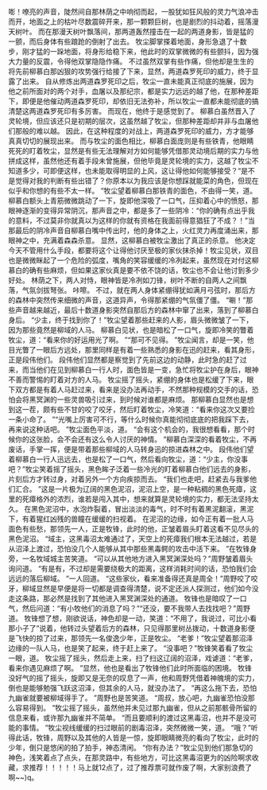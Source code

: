 嘭！嘹亮的声音，陡然间自那林荫之中响彻而起，一股犹如狂风般的灵力气浪冲击而开，地面之上的枯叶尽数震碎开来，那一颗颗巨树，也是剧烈的抖动着，摇落漫天树叶。
而在那漫天树叶飘落间，那两道轰然撞击在一起的两道身影，皆是猛的一颤，而后身体有些踉跄的倒射了出去。
牧尘脚掌搽着地面，身形急退了十数步，刚才猛的一跺地面，将身形给稳下来，他此时的双掌微微的有些颤抖，因为强大力量的反震，令得他双掌隐隐作痛。
不过虽然双掌有些作痛，但他却是生生的将先前柳慕白那凶狠的攻势强行给接了下来，显然，两道森罗死印的威力，终于显露了出来。
自从修炼出两道森罗死印之后，牧尘一直未能真正彻底的施展，因为他之前所面对的两个对手，血屠以及那纪宗，都是实力远远的越了他，在那种差距下，即便是他催动两道森罗死印，却依旧无法弥补，所以牧尘一直都未能彻底的搞清楚这两道森罗死印有多厉害。
而现在，他终于是感觉到了。
柳慕白虽然晋入了灵轮境，但应该还只是初期的层次，这虽然越了牧尘，但那种差距却并非与血屠他们那般的难以越。
因此，在这种程度的对战上，两道森罗死印的威力，方才能够真真切切的展现出来。
而与牧尘的面色相比，柳慕白面庞则是有些铁青，他眼睛死死的盯着牧尘，显然是有些无法理解对方如何能够凭借那灵动境后期的实力与他拼成这样，虽然他还有着手段未曾施展，但他毕竟是灵轮境的实力，这越了牧尘不知道多少，可即便这样，也未能取得明显的上风，这让得他如何能够接受？“是不是觉得对我的判断有些出错了？你原本以为我应该是你想踩就能菜的角色，但现在似乎和你想的有些不太一样。
”牧尘望着柳慕白那铁青的面色，不由得一笑，道。
柳慕白额头上青筋微微跳动了一下，旋即他深吸了一口气，压抑着心中的愤怒，那眼神逐渐的变得异常阴沉，那声音之中，都是多了一些阴冷：“你的确有点出乎我的意料，不过莫非你就真以为这样的你就有资格在我面前得意猖狂了不成？！”当那最后的阴冷声音自柳慕白嘴中传出时，他的身体之上，火红灵力再度涌出来，那眼神之中，充满着森森杀意。
显然，这柳慕白被牧尘激出了真正的杀意。
他决定今天不管用什么手段，都要将这个让得他讨厌至极的家伙抹杀掉！牧尘见状，双目也是微微眯起了一个危险的弧度，嘴角的笑容缓缓的冷冽起来，虽然现在对付这柳慕白的确有些麻烦，但如果这家伙真是要不依不饶的话，牧尘也不会让他讨到多少好处。
林荫之下，两人对恃，眼神皆是冷冽如刀锋，树叶不断的自两人之间飘落，气氛剑拔弩张。
咔嚓。
不过，就在两人身体紧绷得犹如满月弓弦时，那后方的森林中突然传来细微的声音，这道异声，令得那紧绷的气氛僵了僵。
“唰！”那些声音越来越近，最后十数道身影突然自那后方的森林中窜了出来，落到了柳慕白身后。
“少主，终于找到你了！”牧尘望着那些赶来的人影，眉头微微皱了一下，因为那些竟然是柳域的人马。
柳慕白见状，也是暗松了一口气，旋即冷笑的瞥着牧尘，道：“看来你的好运用光了啊。
”“那可不见得。
”牧尘闻言，却是一笑，他目光瞥了一眼后方远处，那里同样是有着一些熟悉的身影在迅的赶来，看其身形，正是段伟他们。
段伟他们显然都是察觉到了先前这边的动静，此时急的赶了过来，而当他们在见到柳慕白一行人时，面色皆是一变，急忙将牧尘护在身后，眼神不善而警惕的盯着对方的人马。
牧尘摇了摇头，紧绷的身体也是松缓了下来，眼下双方都是有着人马赶过来，看来是没办法再动手，不然那种规模的交手的话，恐怕会将黑冥渊的一些灵兽吸引过来，到时候对谁都是麻烦。
那柳慕白显然也是想到这一茬，颇有些不甘的咬了咬牙，然后盯着牧尘，冷笑道：“看来你这次又要捡一条小命了。
”“光嘴上厉害可不行，等什么时候你真能彻彻底底的把我踩下去，再来说这种话吧。
”牧尘面色平淡，道。
“会有这个机会的，我很想看看，那个时候你的这张脸，会不会还有这么令人讨厌的神情。
”柳慕白深深的看着牧尘，不再废话，手掌一挥，便是带着那些柳域的人马转身迅的掠进森林之中。
段伟他们望着柳慕白一行人迅远去，也是松了一口气，然后看向牧尘，道：“少主，你没事吧？”牧尘笑着摇了摇头，黑色眸子泛着一些冷光的盯着柳慕白他们远去的身影，片刻后方才转过身，对着另外一个方向疾掠而去。
“我们也走吧，赶紧去与我爹他们汇合。
”这是一片极为辽阔的黑色泥沼，泥沼上空，是一种粘稠的黑色死瘴，这里的死瘴格外的浓烈，谁若是闯入其中，想来就算是灵轮境的实力，都无法坚持太久。
在黑色泥沼中，水泡炸裂着，冒出淡淡的毒气，时不时有着黑泥翻滚，黑泥下，有着猩红凶残的兽瞳在缓缓的扫视着。
在泥沼的边缘，如今正有着一批人马面色有些愁，那领先一人，正是牧锋，此时的他，正皱着眉头盯着这看不见尽头的黑色泥沼。
“域主，这黑毒沼太难通过了，天空上的死瘴我们根本无法越过，若是从沼泽上渡过，恐怕没几个人能够从其中那些黑毒鳄的攻击中活下来。
”在牧锋身旁，一名牧域城主苦笑道。
“可以从其他地方进入黑冥渊深处吗？”周野皱着眉头询问道。
“有是有，不过却是需要绕极大的距离，这样消耗时间的话，恐怕我们会远远的落后柳域。
”一人回道。
“这些家伙，看来准备得还真是周全！”周野咬了咬牙，柳域显然是早便是将一切都是调查得清楚，说不定还派人探测过，他们如今没走这条路，那必然是找到了其他进入黑冥渊深处的通道。
牧锋也是暗叹了一口气，然后问道：“有小牧他们的消息了吗？”“还没，要不我带人去找找吧？”周野道。
牧锋想了想，刚欲说话，神色却是一动，笑道：“不用了，我说过，可比小看那小子了”说着，他转过头望着后方的森林，只见得那里树丛拨动，十数道身影便是飞快的掠了过来，那领先一名俊逸少年，正是牧尘。
“老爹！”牧尘望着那沼泽边缘的一队人马，也是笑了起来，终于赶上来了。
“没事吧？”牧锋笑着看了牧尘一眼，道。
牧尘摇了摇头，然后走上来，扫了扫这辽阔的沼泽，戏谑道：“老爹，看来你遇见麻烦了啊。
”显然，他也是看出了牧锋他们此时所面临的困境。
牧锋没好气的摇了摇头，旋即又是无奈的叹息了一声，他和周野凭借着神魄境的实力，倒也是能够勉强飞跃这沼泽，但其余的人马，就没办法了。
“再这么拖下去，恐怕九幽雀就要被柳域得手了。
”周野也是苦笑道。
“周叔，放心吧，九幽雀恐怕没那么容易得到。
”牧尘摇了摇头，虽然他并未见过那九幽雀，但从之前那骸骨所留的信息来看，或许那九幽雀并不简单。
“而且要顺利的渡过这黑毒沼，也并不是没可能的事情。
”牧尘视线缓缓的扫过眼前的剧毒沼泽，突然微微一笑，道。
“哦？”听得此话，牧锋，周野以及其他的人皆是一惊，旋即眼睛微亮的看向了牧尘，此时的少年，倒只是悠闲的拍了拍手，神态清闲。
“你有办法？”牧尘见到他们那急切的神色，浅笑着点了点头，在那灵路中，有些地方，可比这黑毒沼更为的凶险啊求收藏，求推荐！！！！！马上就12点了，过了推荐票可就作废了啊，大家别浪费了啊~~)q。
